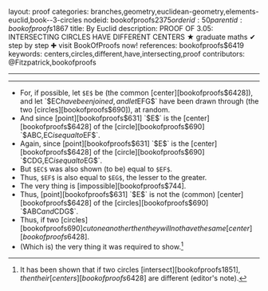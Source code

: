 layout: proof
categories: branches,geometry,euclidean-geometry,elements-euclid,book--3-circles
nodeid: bookofproofs$2375
orderid: 50
parentid: bookofproofs$1867
title: By Euclid
description: PROOF OF 3.05: INTERSECTING CIRCLES HAVE DIFFERENT CENTERS &#9733; graduate maths &#10004; step by step &#10010; visit BookOfProofs now!
references: bookofproofs$6419
keywords: centers,circles,different,have,intersecting,proof
contributors: @Fitzpatrick,bookofproofs

---


---



* For, if possible, let `$E$` be (the common [center][bookofproofs$6428]), and let `$EC$` have been joined, and let `$EFG$` have been drawn through (the two [circles][bookofproofs$690]), at random.
* And since [point][bookofproofs$631] `$E$` is the [center][bookofproofs$6428] of the [circle][bookofproofs$690] `$ABC$`, `$EC$` is equal to `$EF$`.
* Again, since [point][bookofproofs$631] `$E$` is the [center][bookofproofs$6428] of the [circle][bookofproofs$690] `$CDG$`, `$EC$` is equal to `$EG$`.
* But `$EC$` was also shown (to be) equal to `$EF$`.
* Thus, `$EF$` is also equal to `$EG$`, the lesser to the greater.
* The very thing is [impossible][bookofproofs$744].
* Thus, [point][bookofproofs$631] `$E$` is not the (common) [center][bookofproofs$6428] of the [circles][bookofproofs$690] `$ABC$` and `$CDG$`.
* Thus, if two [circles][bookofproofs$690] cut one another then they will not have the same [center][bookofproofs$6428].
* (Which is) the very thing it was required to show.[^1]

[^1]: It has been shown that if two circles [intersect][bookofproofs$1851], then their [centers][bookofproofs$6428] are different (editor's note).
